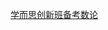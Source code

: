 [学而思创新班备考数论](https://downloadsource.quqi.com/api/download/resource/upload-1253287318%7Cdba7574281cebcf33c4b66e8056846b3f92a235816da6baeb8bf4e6ddfc4e7f7_424252354?et=0&se=%E6%98%8E%E6%97%A5%E4%B9%8B%E6%98%9F%E5%A4%87%E8%80%83%E7%AC%AC%E4%B8%89%E5%A4%A9%E7%8E%B0%E5%9C%BA%E9%97%AE%E9%A2%98.mp4&ce=application/force-download&qd=3414488&or=https://quqi.com&st=1&re=1&tn=gWp279DDZAbUxoqt&te=1607265744&si=0b16a2cb745f506228d5f5906f7b2a78)

